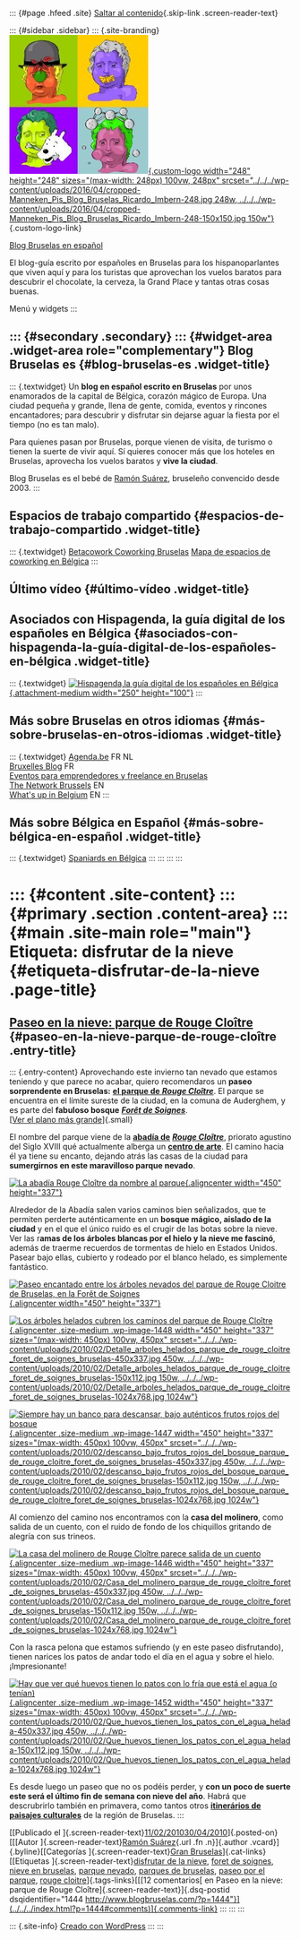 ::: {#page .hfeed .site}
[Saltar al contenido](index.html#content){.skip-link
.screen-reader-text}

::: {#sidebar .sidebar}
::: {.site-branding}
[![](../../../wp-content/uploads/2016/04/cropped-Manneken_Pis_Blog_Bruselas_Ricardo_Imbern-248.jpg){.custom-logo
width="248" height="248" sizes="(max-width: 248px) 100vw, 248px"
srcset="../../../wp-content/uploads/2016/04/cropped-Manneken_Pis_Blog_Bruselas_Ricardo_Imbern-248.jpg 248w, ../../../wp-content/uploads/2016/04/cropped-Manneken_Pis_Blog_Bruselas_Ricardo_Imbern-248-150x150.jpg 150w"}](../../../index.html){.custom-logo-link}

[Blog Bruselas en español](../../../index.html)

El blog-guía escrito por españoles en Bruselas para los hispanoparlantes
que viven aquí y para los turistas que aprovechan los vuelos baratos
para descubrir el chocolate, la cerveza, la Grand Place y tantas otras
cosas buenas.

Menú y widgets
:::

::: {#secondary .secondary}
::: {#widget-area .widget-area role="complementary"}
Blog Bruselas es {#blog-bruselas-es .widget-title}
----------------

::: {.textwidget}
Un **blog en español escrito en Bruselas** por unos enamorados de la
capital de Bélgica, corazón mágico de Europa. Una ciudad pequeña y
grande, llena de gente, comida, eventos y rincones encantadores; para
descubrir y disfrutar sin dejarse aguar la fiesta por el tiempo (no es
tan malo).

Para quienes pasan por Bruselas, porque vienen de visita, de turismo o
tienen la suerte de vivir aquí. Sí quieres conocer más que los hoteles
en Bruselas, aprovecha los vuelos baratos y **vive la ciudad**.

Blog Bruselas es el bebé de [Ramón Suárez](http://www.ramonsuarez.com),
bruseleño convencido desde 2003.
:::

Espacios de trabajo compartido {#espacios-de-trabajo-compartido .widget-title}
------------------------------

::: {.textwidget}
[Betacowork Coworking Bruselas](http://www.betacowork.com) [Mapa de
espacios de coworking en Bélgica](http://coworkingbelgium.com)
:::

Último vídeo {#último-vídeo .widget-title}
------------

Asociados con Hispagenda, la guía digital de los españoles en Bélgica {#asociados-con-hispagenda-la-guía-digital-de-los-españoles-en-bélgica .widget-title}
---------------------------------------------------------------------

::: {.textwidget}
[![Hispagenda,la guía digital de los españoles en
Bélgica](../../../wp-content/uploads/2010/04/Hispagenda-250px.gif "Hispagenda, la guía digital de los españoles en Bélgica"){.attachment-medium
width="250" height="100"}](http://www.hispagenda.com)
:::

Más sobre Bruselas en otros idiomas {#más-sobre-bruselas-en-otros-idiomas .widget-title}
-----------------------------------

::: {.textwidget}
[Agenda.be](http://www.agenda.be) FR NL\
[Bruxelles Blog](http://www.bxlblog.be/) FR\
[Eventos para emprendedores y freelance en
Bruselas](http://www.betacowork.com/events/)\
[The Network
Brussels](http://groups.yahoo.com/group/TheNetworkBrussels/) EN\
[What\'s up in Belgium](http://www.whatsupin.be/) EN
:::

Más sobre Bélgica en Español {#más-sobre-bélgica-en-español .widget-title}
----------------------------

::: {.textwidget}
[Spaniards en Bélgica](http://www.spaniards.es/paises/belgica)
:::
:::
:::
:::

::: {#content .site-content}
::: {#primary .section .content-area}
::: {#main .site-main role="main"}
Etiqueta: disfrutar de la nieve {#etiqueta-disfrutar-de-la-nieve .page-title}
===============================

[Paseo en la nieve: parque de Rouge Cloître](../../../index.html?p=1444) {#paseo-en-la-nieve-parque-de-rouge-cloître .entry-title}
------------------------------------------------------------------------

::: {.entry-content}
Aprovechando este invierno tan nevado que estamos teniendo y que parece
no acabar, quiero recomendaros un **paseo sorprendente en Bruselas:**
[**el parque de** ***Rouge
Cloître***](http://www.opt.be/informations/atracciones_turisticas_auderghem__parque_del_rouge_cloitre/es/V/39694.html "El parque de Rouge Cloître").
El parque se encuentra en el límite sureste de la ciudad, en la comuna
de Auderghem, y es parte del **fabuloso bosque** *[**Forêt de
Soignes**](http://www.soignes-zonien.net/ "Toda la información sobre el bosque de Forêt des Soignes")*.\
[[Ver el plano más
grande](http://maps.google.com/maps?f=q&source=embed&hl=en&geocode=&q=rouge+cloitre+bruxelles&sll=37.0625,-95.677068&sspn=54.489258,114.169922&ie=UTF8&hq=&hnear=Roklooster,+Oudergem+1160+Oudergem,+Brussel+Hoofdstedelijk+Gewest,+Belgium&ll=50.813648,4.444342&spn=0.163345,0.282898&z=12)]{.small}

El nombre del parque viene de la [**abadía
de**](http://fr.wikipedia.org/wiki/Abbaye_du_Rouge-Cloître "La historia de la Abadía de Rouge Cloître")
*[**Rouge
Cloître**](http://fr.wikipedia.org/wiki/Abbaye_du_Rouge-Cloître "La historia de la Abadía de Rouge Cloître")*,
priorato agustino del Siglo XVIII qué actualmente alberga un [**centro
de
arte**](http://fr.wikipedia.org/wiki/Abbaye_du_Rouge-Cloître "Centro de Arte Rouge Cloître").
El camino hacia él ya tiene su encanto, dejando atrás las casas de la
ciudad para **sumergirnos en este maravilloso parque nevado**.

[![La abadía Rouge Cloître da nombre al
parque](../../../wp-content/uploads/2010/02/Abadia_parque_de_rouge_cloitre_foret_de_soignes_bruselas-450x337.jpg "La abadía Rouge Cloître da nombre al parque"){.aligncenter
width="450"
height="337"}](../../../wp-content/uploads/2010/02/Abadia_parque_de_rouge_cloitre_foret_de_soignes_bruselas.jpg)

Alrededor de la Abadía salen varios caminos bien señalizados, que te
permiten perderte auténticamente en un **bosque mágico, aislado de la
ciudad** y en el que el único ruido es el crugir de las botas sobre la
nieve. Ver las r**amas de los árboles blancas por el hielo y la nieve me
fascinó**, además de traerme recuerdos de tormentas de hielo en Estados
Unidos. Pasear bajo ellas, cubierto y rodeado por el blanco helado, es
simplemente fantástico.

[![Paseo encantado entre los árboles nevados del parque de Rouge Cloitre
de Bruselas, en la Forêt de
Soignes](../../../wp-content/uploads/2010/02/Paseo_encantado_en_el_parque_de_rouge_cloitre_foret_de_soignes_bruselas-450x337.jpg "Paseo encantado entre los árboles nevados del parque de Rouge Cloitre de Bruselas, en la Forêt de Soignes"){.aligncenter
width="450"
height="337"}](../../../wp-content/uploads/2010/02/Paseo_encantado_en_el_parque_de_rouge_cloitre_foret_de_soignes_bruselas.jpg)

[![Los árboles helados cubren los caminos del parque de Rouge
Cloître](../../../wp-content/uploads/2010/02/Detalle_arboles_helados_parque_de_rouge_cloitre_foret_de_soignes_bruselas-450x337.jpg "Los árboles helados cubren los caminos del parque de Rouge Cloître"){.aligncenter
.size-medium .wp-image-1448 width="450" height="337"
sizes="(max-width: 450px) 100vw, 450px"
srcset="../../../wp-content/uploads/2010/02/Detalle_arboles_helados_parque_de_rouge_cloitre_foret_de_soignes_bruselas-450x337.jpg 450w, ../../../wp-content/uploads/2010/02/Detalle_arboles_helados_parque_de_rouge_cloitre_foret_de_soignes_bruselas-150x112.jpg 150w, ../../../wp-content/uploads/2010/02/Detalle_arboles_helados_parque_de_rouge_cloitre_foret_de_soignes_bruselas-1024x768.jpg 1024w"}](../../../wp-content/uploads/2010/02/Detalle_arboles_helados_parque_de_rouge_cloitre_foret_de_soignes_bruselas.jpg)

[![Siempre hay un banco para descansar, bajo auténticos frutos rojos del
bosque](../../../wp-content/uploads/2010/02/descanso_bajo_frutos_rojos_del_bosque_parque_de_rouge_cloitre_foret_de_soignes_bruselas-450x337.jpg "Siempre hay un banco para descansar, bajo auténticos frutos rojos del bosque"){.aligncenter
.size-medium .wp-image-1447 width="450" height="337"
sizes="(max-width: 450px) 100vw, 450px"
srcset="../../../wp-content/uploads/2010/02/descanso_bajo_frutos_rojos_del_bosque_parque_de_rouge_cloitre_foret_de_soignes_bruselas-450x337.jpg 450w, ../../../wp-content/uploads/2010/02/descanso_bajo_frutos_rojos_del_bosque_parque_de_rouge_cloitre_foret_de_soignes_bruselas-150x112.jpg 150w, ../../../wp-content/uploads/2010/02/descanso_bajo_frutos_rojos_del_bosque_parque_de_rouge_cloitre_foret_de_soignes_bruselas-1024x768.jpg 1024w"}](../../../wp-content/uploads/2010/02/descanso_bajo_frutos_rojos_del_bosque_parque_de_rouge_cloitre_foret_de_soignes_bruselas.jpg)

Al comienzo del camino nos encontramos con la **casa del molinero**,
como salida de un cuento, con el ruido de fondo de los chiquillos
gritando de alegría con sus trineos.

[![La casa del molinero de Rouge Cloître parece salida de un
cuento](../../../wp-content/uploads/2010/02/Casa_del_molinero_parque_de_rouge_cloitre_foret_de_soignes_bruselas-450x337.jpg "La casa del molinero de Rouge Cloître parece salida de un cuento"){.aligncenter
.size-medium .wp-image-1446 width="450" height="337"
sizes="(max-width: 450px) 100vw, 450px"
srcset="../../../wp-content/uploads/2010/02/Casa_del_molinero_parque_de_rouge_cloitre_foret_de_soignes_bruselas-450x337.jpg 450w, ../../../wp-content/uploads/2010/02/Casa_del_molinero_parque_de_rouge_cloitre_foret_de_soignes_bruselas-150x112.jpg 150w, ../../../wp-content/uploads/2010/02/Casa_del_molinero_parque_de_rouge_cloitre_foret_de_soignes_bruselas-1024x768.jpg 1024w"}](../../../wp-content/uploads/2010/02/Casa_del_molinero_parque_de_rouge_cloitre_foret_de_soignes_bruselas.jpg)[](../../../wp-content/uploads/2010/02/Abadia_parque_de_rouge_cloitre_foret_de_soignes_bruselas.jpg)

Con la rasca pelona que estamos sufriendo (y en este paseo disfrutando),
tienen narices los patos de andar todo el día en el agua y sobre el
hielo. ¡Impresionante!

[![Hay que ver qué huevos tienen lo patos con lo fría que está el agua
(o
tenían)](../../../wp-content/uploads/2010/02/Que_huevos_tienen_los_patos_con_el_agua_helada-450x337.jpg "Hay que ver qué huevos tienen lo patos con lo fría que está el agua (o tenían)"){.aligncenter
.size-medium .wp-image-1452 width="450" height="337"
sizes="(max-width: 450px) 100vw, 450px"
srcset="../../../wp-content/uploads/2010/02/Que_huevos_tienen_los_patos_con_el_agua_helada-450x337.jpg 450w, ../../../wp-content/uploads/2010/02/Que_huevos_tienen_los_patos_con_el_agua_helada-150x112.jpg 150w, ../../../wp-content/uploads/2010/02/Que_huevos_tienen_los_patos_con_el_agua_helada-1024x768.jpg 1024w"}](../../../wp-content/uploads/2010/02/Que_huevos_tienen_los_patos_con_el_agua_helada.jpg)

Es desde luego un paseo que no os podéis perder, y **con un poco de
suerte este será el último fin de semana con nieve del año**. Habrá que
descrubrirlo también en primavera, como tantos otros **[itinerários de
paisajes
culturales](http://www.ecli.net/rbc/ "Descubre los diferentes paseos culturales por parques y jardines de Bruselas")**
de la región de Bruselas.
:::

[[Publicado el
]{.screen-reader-text}[11/02/201030/04/2010](../../../index.html?p=1444)]{.posted-on}[[[Autor
]{.screen-reader-text}[Ramón
Suárez](../../2010/04/30/index.html?author=2){.url .fn .n}]{.author
.vcard}]{.byline}[[Categorías ]{.screen-reader-text}[Gran
Bruselas](../../category/gran-bruselas/index.html)]{.cat-links}[[Etiquetas
]{.screen-reader-text}[disfrutar de la nieve](index.html), [foret de
soignes](../foret-de-soignes/index.html), [nieve en
bruselas](../nieve-en-bruselas/index.html), [parque
nevado](../parque-nevado/index.html), [parques de
bruselas](../parques-de-bruselas/index.html), [paseo por el
parque](../paseo-por-el-parque/index.html), [rouge
cloitre](../rouge-cloitre/index.html)]{.tags-links}[[[12 comentarios[ en
Paseo en la nieve: parque de Rouge
Cloître]{.screen-reader-text}]{.dsq-postid
dsqidentifier="1444 http://www.blogbruselas.com/?p=1444"}](../../../index.html?p=1444#comments)]{.comments-link}
:::
:::
:::

::: {.site-info}
[Creado con WordPress](https://es.wordpress.org/)
:::
:::
